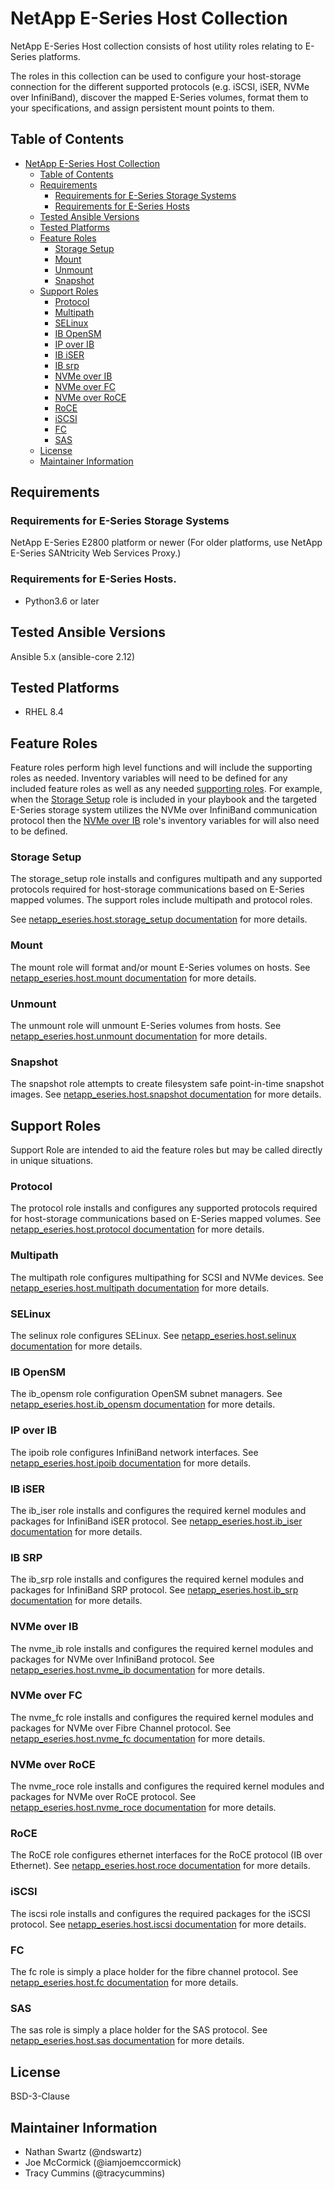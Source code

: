<a name="netapp-e-series-host-collection"></a>
# NetApp E-Series Host Collection

NetApp E-Series Host collection consists of host utility roles relating to E-Series platforms.

The roles in this collection can be used to configure your host-storage connection for the different supported 
protocols (e.g. iSCSI, iSER, NVMe over InfiniBand), discover the mapped E-Series volumes, format them to your 
specifications, and assign persistent mount points to them.

<a name="table-of-contents"></a>
## Table of Contents

- [NetApp E-Series Host Collection](#netapp-e-series-host-collection)
  - [Table of Contents](#table-of-contents)
  - [Requirements](#requirements)
    - [Requirements for E-Series Storage Systems](#requirements-for-eseries-storage-systems)
    - [Requirements for E-Series Hosts](#requirements-for-e-series-hosts)
  - [Tested Ansible Versions](#tested-ansible-versions)
  - [Tested Platforms](#tested-platforms)
  - [Feature Roles](#feature-roles)
    - [Storage Setup](#storage-setup)
    - [Mount](#mount)
    - [Unmount](#unmount)
    - [Snapshot](#snapshot)
  - [Support Roles](#support-roles)
    - [Protocol](#protocol)
    - [Multipath](#multipath)
    - [SELinux](#selinux)
    - [IB OpenSM](#ib-opensm)
    - [IP over IB](#ip-over-ib)
    - [IB iSER](#ib-iser)
    - [IB srp](#ib-srp)
    - [NVMe over IB](#nvme-over-ib)
    - [NVMe over FC](#nvme-over-fc)
    - [NVMe over RoCE](#nvme-over-roce)
    - [RoCE](#roce)
    - [iSCSI](#iscsi)
    - [FC](#fc)
    - [SAS](#sas)
  - [License](#license)
  - [Maintainer Information](#maintainer-information)

<a name="requirements"></a>
## Requirements

<a name="requirements-for-eseries-storage-systems"></a>
### Requirements for E-Series Storage Systems

NetApp E-Series E2800 platform or newer (For older platforms, use NetApp E-Series SANtricity Web Services Proxy.)

<a name="requirements-for-e-series-hosts"></a>
### Requirements for E-Series Hosts.

- Python3.6 or later

<a name="tested-ansible-versions"></a>
## Tested Ansible Versions

Ansible 5.x (ansible-core 2.12)

<a name="tested-platforms"></a>
## Tested Platforms

- RHEL 8.4

<a name="feature-roles"></a>
## Feature Roles

Feature roles perform high level functions and will include the supporting roles as needed. Inventory variables will 
need to be defined for any included feature roles as well as any needed [supporting roles](#support-roles). For 
example, when the [Storage Setup](roles/storage_setup/README.md) role is included in your playbook and the targeted 
E-Series storage system utilizes the NVMe over InfiniBand communication protocol then the 
[NVMe over IB](roles/nvme_ib/README.md) role's inventory variables for will also need to be defined.

<a name="storage-setup"></a>
### Storage Setup

The storage_setup role installs and configures multipath and any supported protocols required for host-storage 
communications based on E-Series mapped volumes. The support roles include multipath and protocol roles.

See [netapp_eseries.host.storage_setup documentation](roles/storage_setup/README.md) for more details.

<a name="mount"></a>
### Mount

The mount role will format and/or mount E-Series volumes on hosts. See
[netapp_eseries.host.mount documentation](roles/mount/README.md) for more details.

<a name="unmount"></a>
### Unmount

The unmount role will unmount E-Series volumes from hosts. See
[netapp_eseries.host.unmount documentation](roles/unmount/README.md) for more details.

<a name="snapshot"></a>
### Snapshot

The snapshot role attempts to create filesystem safe point-in-time snapshot images. See 
[netapp_eseries.host.snapshot documentation](roles/snapshot/README.md) for more details.

<a name="support-roles"></a>
## Support Roles

Support Role are intended to aid the feature roles but may be called directly in unique situations.

<a name="protocol"></a>
### Protocol

The protocol role installs and configures any supported protocols required for host-storage communications based 
on E-Series mapped volumes. See [netapp_eseries.host.protocol documentation](roles/protocol/README.md) for more 
details.

<a name="multipath"></a>
### Multipath

The multipath role configures multipathing for SCSI and NVMe devices. See 
[netapp_eseries.host.multipath documentation](roles/multipath/README.md) for more details.

<a name="selinux"></a>
### SELinux

The selinux role configures SELinux. See [netapp_eseries.host.selinux documentation](roles/selinux/README.md) for more 
details.

<a name="ib-opensm"></a>
### IB OpenSM

The ib_opensm role configuration OpenSM subnet managers. See 
[netapp_eseries.host.ib_opensm documentation](roles/ib_opensm/README.md) for more details.

<a name="ip-over-ib"></a>
### IP over IB

The ipoib role configures InfiniBand network interfaces. See 
[netapp_eseries.host.ipoib documentation](roles/ipoib/README.md) for more details.

<a name="ib-iser"></a>
### IB iSER

The ib_iser role installs and configures the required kernel modules and packages for InfiniBand iSER protocol. See 
[netapp_eseries.host.ib_iser documentation](roles/ib_iser/README.md) for more details.

<a name="ib-srp"></a>
### IB SRP

The ib_srp role installs and configures the required kernel modules and packages for InfiniBand SRP protocol. See 
[netapp_eseries.host.ib_srp documentation](roles/ib_srp/README.md) for more details.

<a name="nvme-over-ib"></a>
### NVMe over IB

The nvme_ib role installs and configures the required kernel modules and packages for NVMe over InfiniBand protocol. 
See [netapp_eseries.host.nvme_ib documentation](roles/nvme_ib/README.md) for more details.

<a name="#nvme-over-fc"></a>
### NVMe over FC

The nvme_fc role installs and configures the required kernel modules and packages for NVMe over Fibre Channel 
protocol. See [netapp_eseries.host.nvme_fc documentation](roles/nvme_fc/README.md) for more details.

<a name="nvme-over-roce"></a>
### NVMe over RoCE

The nvme_roce role installs and configures the required kernel modules and packages for NVMe over RoCE protocol. 
See [netapp_eseries.host.nvme_roce documentation](roles/nvme_roce/README.md) for more details.

<a name="roce"></a>
### RoCE

The RoCE role configures ethernet interfaces for the RoCE protocol (IB over Ethernet). See 
[netapp_eseries.host.roce documentation](roles/roce/README.md) for more details.

<a name="iscsi"></a>
### iSCSI

The iscsi role installs and configures the required packages for the iSCSI protocol. See 
[netapp_eseries.host.iscsi documentation](roles/iscsi/README.md) for more details.

<a name="fc"></a>
### FC

The fc role is simply a place holder for the fibre channel protocol. See 
[netapp_eseries.host.fc documentation](roles/fc/README.md) for more details.

<a name="sas"></a>
### SAS

The sas role is simply a place holder for the SAS protocol. See 
[netapp_eseries.host.sas documentation](roles/sas/README.md) for more details.

<a name="license"></a>
## License

BSD-3-Clause

<a name="maintainer-information"></a>
## Maintainer Information

- Nathan Swartz (@ndswartz)
- Joe McCormick (@iamjoemccormick)
- Tracy Cummins (@tracycummins)
